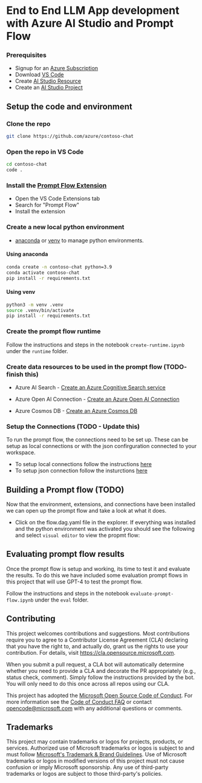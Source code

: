 # End to End LLM App development with Azure AI Studio and Prompt Flow

### Prerequisites

- Signup for an [Azure Subscription](https://azure.microsoft.com/free/)
- Download [VS Code](https://code.visualstudio.com/download)
- Create [AI Studio Resource](https://learn.microsoft.com/azure/ai-studio/how-to/create-azure-ai-resource)
- Create an [AI Studio Project](https://learn.microsoft.com/azure/ai-studio/how-to/create-projects)

## Setup the code and environment

### Clone the repo

```bash
git clone https://github.com/azure/contoso-chat
```

### Open the repo in VS Code

```bash
cd contoso-chat
code .
```

### Install the [Prompt Flow Extension](https://marketplace.visualstudio.com/items?itemName=prompt-flow.prompt-flow)

- Open the VS Code Extensions tab
- Search for "Prompt Flow"
- Install the extension

### Create a new local python environment
- [anaconda](https://www.anaconda.com/products/individual) or [venv](https://docs.python.org/3/library/venv.html) to manage python environments.

#### Using anaconda

```bash
conda create -n contoso-chat python=3.9
conda activate contoso-chat
pip install -r requirements.txt
```

#### Using venv

```bash
python3 -m venv .venv
source .venv/bin/activate
pip install -r requirements.txt
```
### Create the prompt flow runtime

Follow the instructions and steps in the notebook `create-runtime.ipynb` under the `runtime` folder.

### Create data resources to be used in the prompt flow (TODO- finish this)

- Azure AI Search - [Create an Azure Cognitive Search service](https://docs.microsoft.com/en-us/azure/search/search-create-service-portal)


- Azure Open AI Connection - [Create an Azure Open AI Connection](https://learn.microsoft.com/en-us/azure/ai-services/openai/how-to/create-resource?pivots=web-portal)

- Azure Cosmos DB - [Create an Azure Cosmos DB](https://docs.microsoft.com/en-us/azure/cosmos-db/create-cosmosdb-resources-portal)

### Setup the Connections (TODO - Update this)
To run the prompt flow, the connections need to be set up. These can be setup as local connections or with the json confirguration connected to your workspace.

 - To setup local connections follow the instructions [here](https://microsoft.github.io/promptflow/how-to-guides/manage-connections.html)
 - To setup json connection follow the insturctions [here](https://microsoft.github.io/promptflow/cloud/azureai/consume-connections-from-azure-ai.html)

## Building a Prompt flow (TODO)

Now that the environment, extensions, and connections have been installed we can open up the prompt flow and take a look at what it does.

- Click on the flow.dag.yaml file in the explorer. If everything was installed and the python environment was activated you should see the following and select `visual editor` to view the propmt flow:


## Evaluating prompt flow results

Once the prompt flow is setup and working, its time to test it and evaluate the results. To do this we have included some evaluation prompt flows in this project that will use GPT-4 to test the prompt flow.

Follow the instructions and steps in the notebook `evaluate-prompt-flow.ipynb` under the `eval` folder.



## Contributing

This project welcomes contributions and suggestions.  Most contributions require you to agree to a
Contributor License Agreement (CLA) declaring that you have the right to, and actually do, grant us
the rights to use your contribution. For details, visit https://cla.opensource.microsoft.com.

When you submit a pull request, a CLA bot will automatically determine whether you need to provide
a CLA and decorate the PR appropriately (e.g., status check, comment). Simply follow the instructions
provided by the bot. You will only need to do this once across all repos using our CLA.

This project has adopted the [Microsoft Open Source Code of Conduct](https://opensource.microsoft.com/codeofconduct/).
For more information see the [Code of Conduct FAQ](https://opensource.microsoft.com/codeofconduct/faq/) or
contact [opencode@microsoft.com](mailto:opencode@microsoft.com) with any additional questions or comments.

## Trademarks

This project may contain trademarks or logos for projects, products, or services. Authorized use of Microsoft 
trademarks or logos is subject to and must follow 
[Microsoft's Trademark & Brand Guidelines](https://www.microsoft.com/en-us/legal/intellectualproperty/trademarks/usage/general).
Use of Microsoft trademarks or logos in modified versions of this project must not cause confusion or imply Microsoft sponsorship.
Any use of third-party trademarks or logos are subject to those third-party's policies.
